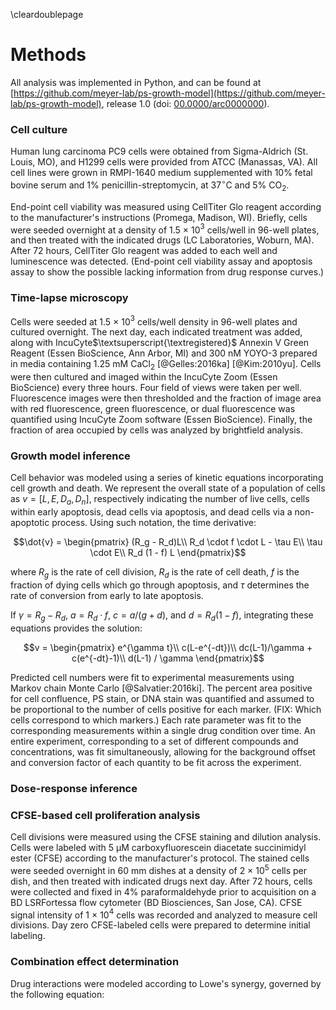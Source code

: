 \cleardoublepage

# Methods

All analysis was implemented in Python, and can be found at [https://github.com/meyer-lab/ps-growth-model](https://github.com/meyer-lab/ps-growth-model), release 1.0 (doi: [00.0000/arc0000000](https://doi.org/doi-url)).

### Cell culture

Human lung carcinoma PC9 cells were obtained from Sigma-Aldrich (St. Louis, MO), and H1299 cells were provided from ATCC (Manassas, VA). All cell lines were grown in RMPI-1640 medium supplemented with 10\% fetal bovine serum and 1\% penicillin-streptomycin, at 37$^\circ$C and 5\% CO$_2$.

End-point cell viability was measured using CellTiter Glo reagent according to the manufacturer's instructions (Promega, Madison, WI). Briefly, cells were seeded overnight at a density of 1.5 × 10$^3$ cells/well in 96-well plates, and then treated with the indicated drugs (LC Laboratories, Woburn, MA). After 72 hours, CellTiter Glo reagent was added to each well and luminescence was detected. 
(End-point cell viability assay and apoptosis assay to show the possible lacking information from drug response curves.)

### Time-lapse microscopy

Cells were seeded at 1.5 × 10$^3$ cells/well density in 96-well plates and cultured overnight. The next day, each indicated treatment was added, along with IncuCyte$\textsuperscript{\textregistered}$ Annexin V Green Reagent (Essen BioScience, Ann Arbor, MI) and 300 nM YOYO-3 prepared in media containing 1.25 mM CaCl$_2$ [@Gelles:2016ka] [@Kim:2010yu]. Cells were then cultured and imaged within the IncuCyte Zoom (Essen BioScience) every three hours. Four field of views were taken per well. Fluorescence images were then thresholded and the fraction of image area with red fluorescence, green fluorescence, or dual fluorescence was quantified using IncuCyte Zoom software (Essen BioScience). Finally, the fraction of area occupied by cells was analyzed by brightfield analysis.

### Growth model inference

Cell behavior was modeled using a series of kinetic equations incorporating cell growth and death. We represent the overall state of a population of cells as $v = [L,\, E,\, D_a,\, D_n]$, respectively indicating the number of live cells, cells within early apoptosis, dead cells via apoptosis, and dead cells via a non-apoptotic process. Using such notation, the time derivative:

$$\dot{v} = \begin{pmatrix} (R_g - R_d)L\\ R_d \cdot f \cdot L - \tau E\\ \tau \cdot E\\ R_d (1 - f) L \end{pmatrix}$$

where $R_g$ is the rate of cell division, $R_d$ is the rate of cell death, $f$ is the fraction of dying cells which go through apoptosis, and $\tau$ determines the rate of conversion from early to late apoptosis.

If $\gamma = R_g - R_d$, $a = R_d \cdot f$, $c = a/(g+d)$, and $d = R_d (1-f)$, integrating these equations provides the solution:


$$v = \begin{pmatrix} e^{\gamma t}\\ c(L-e^{-dt})\\ dc(L-1)/\gamma + c(e^{-dt}-1)\\ d(L-1) / \gamma \end{pmatrix}$$


Predicted cell numbers were fit to experimental measurements using Markov chain Monte Carlo [@Salvatier:2016ki]. The percent area positive for cell confluence, PS stain, or DNA stain was quantified and assumed to be proportional to the number of cells positive for each marker. (FIX: Which cells correspond to which markers.) Each rate parameter was fit to the corresponding measurements within a single drug condition over time. An entire experiment, corresponding to a set of different compounds and concentrations, was fit simultaneously, allowing for the background offset and conversion factor of each quantity to be fit across the experiment.

### Dose-response inference

### CFSE-based cell proliferation analysis

Cell divisions were measured using the CFSE staining and dilution analysis. Cells were labeled with 5 μM carboxyfluorescein diacetate succinimidyl ester (CFSE) according to the manufacturer's protocol. The stained cells were seeded overnight in 60 mm dishes at a density of 2 × 10$^5$ cells per dish, and then treated with indicated drugs next day. After 72 hours, cells were collected and fixed in 4\% paraformaldehyde prior to acquisition on a BD LSRFortessa flow cytometer (BD Biosciences, San Jose, CA). CFSE signal intensity of 1 × 10$^4$ cells was recorded and analyzed to measure cell divisions. Day zero CFSE-labeled cells were prepared to determine initial labeling.

### Combination effect determination

Drug interactions were modeled according to Lowe's synergy, governed by the following equation:

